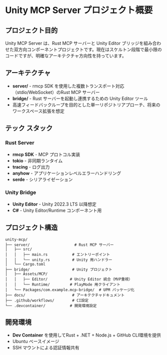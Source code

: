 # Unity MCP Server プロジェクト概要

## プロジェクト目的
Unity MCP Server は、Rust MCP サーバーと Unity Editor ブリッジを組み合わせた双方向コンポーネントプロジェクトです。現在はスケルトン段階で最小限のコードですが、明確なアーキテクチャ方向性を持っています。

## アーキテクチャ
- **server/** - rmcp SDK を使用した複数トランスポート対応（stdio/WebSocket）のRust MCP サーバー
- **bridge/** - Rust サーバーを起動し連携するための Unity Editor ツール
- 高速フィードバックループを目的とした単一リポジトリアプローチ、将来のワークスペース拡張を想定

## テック スタック
### Rust Server
- **rmcp SDK** - MCP プロトコル実装
- **tokio** - 非同期ランタイム
- **tracing** - ログ出力
- **anyhow** - アプリケーションレベルエラーハンドリング
- **serde** - シリアライゼーション

### Unity Bridge
- **Unity Editor** - Unity 2022.3 LTS 以降想定
- **C#** - Unity Editor/Runtime コンポーネント用

## プロジェクト構造
```
unity-mcp/
├── server/                    # Rust MCP サーバー
│   ├── src/
│   │   ├── main.rs           # エントリーポイント  
│   │   └── unity.rs          # Unity 用ハンドラー
│   └── Cargo.toml
├── bridge/                   # Unity プロジェクト
│   ├── Assets/MCP/          
│   │   ├── Editor/          # Unity Editor 統合（MVP重視）
│   │   └── Runtime/         # PlayMode 用クライアント
│   └── Packages/com.example.mcp-bridge/  # UPM パッケージ化
├── docs/                     # アーキテクチャドキュメント
├── .github/workflows/        # CI設定
└── .devcontainer/           # 開発環境設定
```

## 開発環境
- **Dev Container** を使用してRust + .NET + Node.js + GitHub CLI環境を提供
- Ubuntu ベースイメージ
- SSH マウントによる認証情報共有